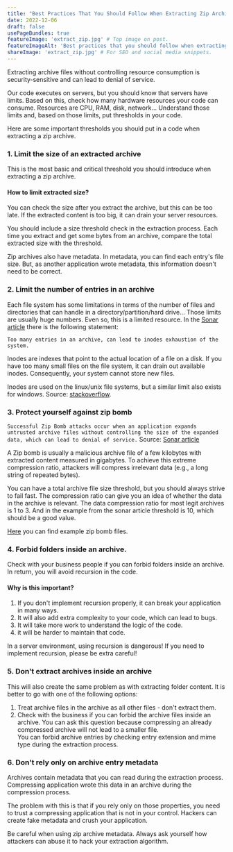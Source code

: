 ```yaml
---
title: "Best Practices That You Should Follow When Extracting Zip Archive in Java"
date: 2022-12-06
draft: false
usePageBundles: true
featureImage: 'extract_zip.jpg' # Top image on post.
featureImageAlt: 'Best practices that you should follow when extracting zip archive in Java' # Alternative text for featured image.
shareImage: 'extract_zip.jpg' # For SEO and social media snippets.
---
```

Extracting archive files without controlling resource consumption is security-sensitive and can lead to denial of service.

Our code executes on servers, but you should know that servers have limits. Based on this, check how many hardware resources your code can consume. Resources are CPU, RAM, disk, network... Understand those limits and, based on those limits, put thresholds in your code.

Here are some important thresholds you should put in a code when extracting a zip archive.

### 1. Limit the size of an extracted archive
This is the most basic and critical threshold you should introduce when extracting a zip archive.

#### How to limit extracted size?
You can check the size after you extract the archive, but this can be too late. If the extracted content is too big, it can drain your server resources.

You should include a size threshold check in the extraction process. Each time you extract and get some bytes from an archive, compare the total extracted size with the threshold.

Zip archives also have metadata. In metadata, you can find each entry's file size. But, as another application wrote metadata, this information doesn't need to be correct.

### 2. Limit the number of entries in an archive
Each file system has some limitations in terms of the number of files and directories that can handle in a directory/partition/hard drive... Those limits are usually huge numbers. Even so, this is a limited resource. In the [Sonar article](https://rules.sonarsource.com/java/type/Security%20Hotspot/RSPEC-5042) there is the following statement:

``Too many entries in an archive, can lead to inodes exhaustion of the system.``

Inodes are indexes that point to the actual location of a file on a disk. If you have too many small files on the file system, it can drain out available inodes. Consequently, your system cannot store new files.

Inodes are used on the linux/unix file systems, but a similar limit also exists for windows. Source: [stackoverflow](https://stackoverflow.com/a/7163783).

### 3. Protect yourself against zip bomb

``Successful Zip Bomb attacks occur when an application expands untrusted archive files without controlling the size of the expanded data, which can lead to denial of service.`` Source: [Sonar article](https://rules.sonarsource.com/java/type/Security%20Hotspot/RSPEC-5042)

A Zip bomb is usually a malicious archive file of a few kilobytes with extracted content measured in gigabytes. To achieve this extreme compression ratio, attackers will compress irrelevant data (e.g., a long string of repeated bytes).

You can have a total archive file size threshold, but you should always strive to fail fast. The compression ratio can give you an idea of whether the data in the archive is relevant. The data compression ratio for most legit archives is 1 to 3. And in the example from the sonar article threshold is 10, which should be a good value.

[Here](https://www.bamsoftware.com/hacks/zipbomb/) you can find example zip bomb files.

### 4. Forbid folders inside an archive.

Check with your business people if you can forbid folders inside an archive. In return, you will avoid recursion in the code.

#### Why is this important?
1. If you don't implement recursion properly, it can break your application in many ways.
2. It will also add extra complexity to your code, which can lead to bugs.
3. It will take more work to understand the logic of the code.
4. it will be harder to maintain that code.

In a server environment, using recursion is dangerous! If you need to implement recursion, please be extra careful!

### 5. Don't extract archives inside an archive

This will also create the same problem as with extracting folder content. It is better to go with one of the following options:

1. Treat archive files in the archive as all other files - don't extract them.
2. Check with the business if you can forbid the archive files inside an archive. You can ask this question because compressing an already compressed archive will not lead to a smaller file. \
   You can forbid archive entries by checking entry extension and mime type during the extraction process.

### 6. Don't rely only on archive entry metadata

Archives contain metadata that you can read during the extraction process. Compressing application wrote this data in an archive during the compression process.

The problem with this is that if you rely only on those properties, you need to trust a compressing application that is not in your control. Hackers can create fake metadata and crush your application.

Be careful when using zip archive metadata. Always ask yourself how attackers can abuse it to hack your extraction algorithm.

